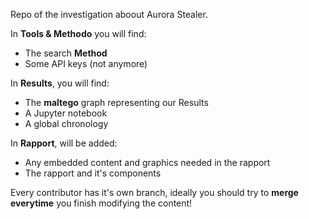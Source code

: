 Repo of the investigation aboout Aurora Stealer.

In __Tools & Methodo__ you will find:  
 - The search __Method__
 - Some API keys (not anymore)


In __Results__, you will find:
 - The __maltego__ graph representing our Results
 - A Jupyter notebook
 - A global chronology

In __Rapport__, will be added:
 - Any embedded content and graphics needed in the rapport    
 - The rapport and it's components

Every contributor has it's own branch, ideally you should try to __merge everytime__ you finish modifying the content!
